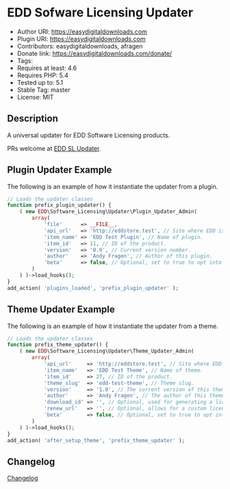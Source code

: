 # EDD Sofware Licensing Updater

* Author URI: https://easydigitaldownloads.com
* Plugin URI: https://easydigitaldownloads.com
* Contributors: easydigitaldownloads, afragen
* Donate link: https://easydigitaldownloads.com/donate/
* Tags:
* Requires at least: 4.6
* Requires PHP: 5.4
* Tested up to: 5.1
* Stable Tag: master
* License: MIT

## Description

A universal updater for EDD Software Licensing products.

PRs welcome at [EDD SL Updater](https://github.com/afragen/edd-sl-updater).

## Plugin Updater Example

The following is an example of how it instantiate the updater from a plugin.

```php
// Loads the updater classes
function prefix_plugin_updater() {
	( new EDD\Software_Licensing\Updater\Plugin_Updater_Admin(
		array(
			'file'      => __FILE__,
			'api_url'   => 'http://eddstore.test', // Site where EDD is hosted.
			'item_name' => 'EDD Test Plugin', // Name of plugin.
			'item_id'   => 11, // ID of the product.
			'version'   => '0.9', // Current version number.
			'author'    => 'Andy Fragen', // Author of this plugin.
			'beta'      => false, // Optional, set to true to opt into beta versions.
		)
	) )->load_hooks();
}
add_action( 'plugins_loaded', 'prefix_plugin_updater' );
```

## Theme Updater Example

The following is an example of how it instantiate the updater from a theme.

```php
// Loads the updater classes
function prefix_theme_updater() {
	( new EDD\Software_Licensing\Updater\Theme_Updater_Admin(
		array(
			'api_url'     => 'http://eddstore.test', // Site where EDD is hosted.
			'item_name'   => 'EDD Test Theme', // Name of theme.
			'item_id'     => 27, // ID of the product.
			'theme_slug'  => 'edd-test-theme', // Theme slug.
			'version'     => '1.0', // The current version of this theme.
			'author'      => 'Andy Fragen', // The author of this theme.
			'download_id' => '', // Optional, used for generating a license renewal link.
			'renew_url'   => '', // Optional, allows for a custom license renewal link.
			'beta'        => false, // Optional, set to true to opt into beta versions.
		)
	) )->load_hooks();
}
add_action( 'after_setup_theme', 'prefix_theme_updater' );
```

## Changelog
[Changelog](./CHANGES.md)
